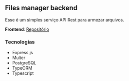 ## Files manager backend

Esse é um simples serviço API Rest para armezar arquivos.

**Frontend**: [Repositório](https://github.com/matheusinit/files-manager-frontend)

### Tecnologias

 + Express.js
 + Multer
 + PostgreSQL
 + TypeORM
 + Typescript
